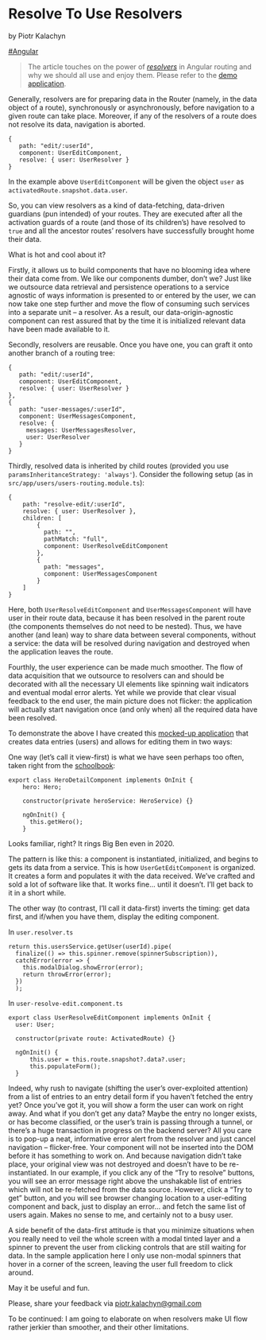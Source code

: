 # Resolve To Use Resolvers

by Piotr Kalachyn

[#Angular](https://angular.io/)

> The article touches on the power of [*resolvers*](https://angular.io/api/router/Resolve) in Angular routing and why we should all use and enjoy them.
Please refer to the [demo application](https://stackblitz.com/edit/ng-timely-data-pk-indexed-db).


Generally, resolvers are for preparing data in the Router (namely, in the data object of a route), synchronously or	asynchronously, before navigation to a given route can take place. Moreover, if any of the resolvers of a route does not resolve its data, navigation is aborted.

```
{
   path: "edit/:userId",
   component: UserEditComponent,
   resolve: { user: UserResolver }
}
```

In the example above `UserEditComponent` will be given the object `user` as `activatedRoute.snapshot.data.user`.

So, you can view resolvers as a kind of data-fetching, data-driven guardians (pun intended) of your routes. They are executed after all the activation guards of a route (and those of its children’s) have resolved to `true` and all the ancestor routes’ resolvers have successfully brought home their data.

What is hot and cool about it?

Firstly, it allows us to build components that have no blooming idea where their data come from. We like our components dumber, don’t we? Just like we outsource data retrieval and persistence operations to a service agnostic of ways information is presented to or entered by the user, we can now take one step further and move the flow of consuming such services into a separate unit – a resolver. As a result, our data-origin-agnostic component can rest assured that by the time it is initialized relevant data have been made available to it.

Secondly, resolvers are reusable. Once you have one, you can graft it onto another branch of a routing tree:

```
{
   path: "edit/:userId",
   component: UserEditComponent,
   resolve: { user: UserResolver }
},
{
   path: "user-messages/:userId",
   component: UserMessagesComponent,
   resolve: {
     messages: UserMessagesResolver,
     user: UserResolver
   }
}
```

Thirdly, resolved data is inherited by child routes (provided you use `paramsInheritanceStrategy: 'always'`). Consider the following setup (as in `src/app/users/users-routing.module.ts`):

```
{
    path: "resolve-edit/:userId",
    resolve: { user: UserResolver },
    children: [
        {
          path: "",
          pathMatch: "full",
          component: UserResolveEditComponent
        },
        {
          path: "messages",
          component: UserMessagesComponent
        }
    ]
}
```

Here, both `UserResolveEditComponent` and `UserMessagesComponent` will have user in their route data, because it has been resolved in the parent route (the components themselves do not need to be nested). Thus, we have another (and lean) way to share data between several components, without a service: the data will be resolved during navigation and destroyed when the application leaves the route.

Fourthly, the user experience can be made much smoother. The flow of data acquisition that we outsource to resolvers can and should be decorated with all the necessary UI elements like spinning wait indicators and eventual modal error alerts. Yet while we provide that clear visual feedback to the end user, the main picture does not flicker: the application will actually start navigation once (and only when) all the required data have been resolved.

To demonstrate the above I have created this [mocked-up application](https://stackblitz.com/edit/ng-timely-data-pk-indexed-db) that creates data entries (users) and allows for editing them in two ways:

One way (let’s call it view-first) is what we have seen perhaps too often, taken right from the [schoolbook](
https://angular.io/tutorial/toh-pt6):

```
export class HeroDetailComponent implements OnInit {
    hero: Hero;

    constructor(private heroService: HeroService) {}

    ngOnInit() {
      this.getHero();
    }
```

Looks familiar, right? It rings Big Ben even in 2020.

The pattern is like this: a component is instantiated, initialized, and begins to gets its data from a service. This is how `UserGetEditComponent` is organized. It creates a form and populates it with the data received. We’ve crafted and sold a lot of software like that. It works fine... until it doesn’t. I’ll get back to it in a short while.

The other way (to contrast, I’ll call it data-first) inverts the timing: get data first, and if/when you have them, display the editing component.

In `user.resolver.ts`

```
return this.usersService.getUser(userId).pipe(
  finalize(() => this.spinner.remove(spinnerSubscription)),
  catchError(error => {
    this.modalDialog.showError(error);
    return throwError(error);
  })
  );
```
In `user-resolve-edit.component.ts`

```
export class UserResolveEditComponent implements OnInit {
  user: User;

  constructor(private route: ActivatedRoute) {}

  ngOnInit() {
      this.user = this.route.snapshot?.data?.user;
      this.populateForm();
  }
```

Indeed, why rush to navigate (shifting the user’s over-exploited attention) from a list of entries to an entry detail form if you haven’t fetched the entry yet? Once you’ve got it, you will show a form the user can work on right away. And what if you don’t get any data? Maybe the entry no longer exists, or has become classified, or the user’s train is passing through a tunnel, or there’s a huge transaction in progress on the backend server? All you care is to pop-up a neat, informative error alert from the resolver and just cancel navigation – flicker-free. Your component will not be inserted into the DOM before it has something to work on. And because navigation didn’t take place, your original view was not destroyed and doesn’t have to be re-instantiated. In our example, if you click any of the “Try to resolve” buttons, you will see an error message right above the unshakable list of entries which will not be re-fetched from the data source. However, click a “Try to get” button, and you will see browser changing location to a user-editing component and back, just to display an error… and fetch the same list of users again. Makes no sense to me, and certainly not to a busy user.

A side benefit of the data-first attitude is that you minimize situations when you really need to veil the whole screen with a modal tinted layer and a spinner to prevent the user from clicking controls that are still waiting for data. In the sample application here I only use non-modal spinners that hover in a corner of the screen, leaving the user full freedom to click around.

May it be useful and fun.

Please, share your feedback via [piotr.kalachyn@gmail.com](piotr.kalachyn@gmail.com)

To be continued: I am going to elaborate on when resolvers make UI flow rather jerkier than smoother, and their other limitations.
